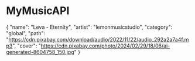 # MyMusicAPI
{
  "name": "Leva - Eternity",
  "artist": "lemonmusicstudio",
  "category": "global",
  "path": "https://cdn.pixabay.com/download/audio/2022/11/22/audio_292a2a7a4f.mp3",
  "cover": "https://cdn.pixabay.com/photo/2024/02/29/18/06/ai-generated-8604758_150.jpg"
}
